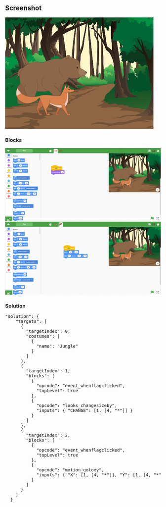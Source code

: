 <h2>Screenshot</h2>
<img src="./ProjectSnap.png" />
<h3>Blocks</h3>
<img src="./Fox.jpg" />
<img src="./FOx1.jpg" />

<h3>Solution</h3>
<pre>
"solution": {
    "targets": [
      {
        "targetIndex": 0,
        "costumes": [
          {
            "name": "Jungle"
          }
        ]
      },
      {
        "targetIndex": 1,
        "blocks": [
          {
            "opcode": "event_whenflagclicked",
            "topLevel": true
          },
          {
            "opcode": "looks_changesizeby",
            "inputs": { "CHANGE": [1, [4, "*"]] }
          }
        ]
      },
      {
        "targetIndex": 2,
        "blocks": [
          {
            "opcode": "event_whenflagclicked",
            "topLevel": true
          },
          {
            "opcode": "motion_gotoxy",
            "inputs": { "X": [1, [4, "*"]], "Y": [1, [4, "*"]] }
          }
        ]
      }
    ]
  }
</pre>